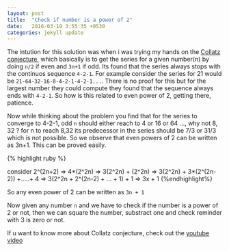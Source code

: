 ```yaml
---
layout: post
title:  "Check if number is a power of 2"
date:   2016-03-10 3:55:35 +0530
categories: jekyll update
---
```

The intution for this solution was when i was trying my hands on the [Collatz conjecture][collatz-conjecture-wiki], which basically is to get the series for a given number(n) by doing `n/2` if even and `3n+1` if odd. Its found that the series always stops with the continuos sequence `4-2-1`. For example consider the series for 21 would be `21-64-32-16-8-4-2-1-4-2-1...`. There is no proof for this but for the largest number they could compute they found that the sequence always ends with `4-2-1`. So how is this related to even power of 2, getting there, patience.

Now while thinking about the problem you find that for the series to converge to 4-2-1, odd `n` should either reach to 4 or 16 or 64 ..., why not 8, 32 ? for n to reach 8,32 its predecessor in the series should be 7/3 or 31/3 which is not possible. So we observe that even powers of 2 can be written as 3n+1. This can be proved easily.

{% highlight ruby %}

consider 2^(2n+2)
=> 4*(2^2n)
=> 3(2^2n) + (2^2n)
=> 3(2^2n) + 3*(2^(2n-2)) +.....+ 4
=> 3(2^2n + 2^(2n-2) + ... + 1) + 1
=> 3x + 1
{%endhighlight%}

So any even power of 2 can be written as `3n + 1`

Now given any number `n` and we have to check if the number is a power of 2 or not, then we can square the number, substract one and check reminder with 3 is zero or not.

If u want to know more about Collatz conjecture, check out the [youtube video][collatz-conjecture-youtube]

[collatz-conjecture-wiki]: https://en.wikipedia.org/wiki/Collatz_conjecture
[collatz-conjecture-youtube]: https://www.youtube.com/watch?v=m4CjXk_b8zo

